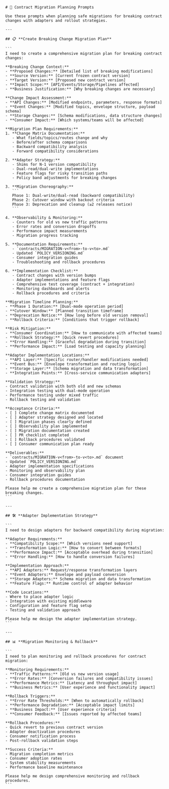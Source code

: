````prompt
# 🔄 Contract Migration Planning Prompts

Use these prompts when planning safe migrations for breaking contract changes with adapters and rollout strategies.

---

## 📋 **Create Breaking Change Migration Plan**

```
I need to create a comprehensive migration plan for breaking contract changes:

**Breaking Change Context:**
- **Proposed Changes:** [Detailed list of breaking modifications]
- **Source Version:** [Current frozen contract version]
- **Target Version:** [Proposed new contract version]
- **Impact Scope:** [API/Events/Storage/Pipelines affected]
- **Business Justification:** [Why breaking changes are necessary]

**Change Impact Assessment:**
- **API Changes:** [Modified endpoints, parameters, response formats]
- **Event Changes:** [Modified topics, envelope structure, payload schema]
- **Storage Changes:** [Schema modifications, data structure changes]
- **Consumer Impact:** [Which systems/teams will be affected]

**Migration Plan Requirements:**
1. **Change Matrix Documentation:**
   - What fields/topics/routes change and why
   - Before/after schema comparisons
   - Backward compatibility analysis
   - Forward compatibility considerations

2. **Adapter Strategy:**
   - Shims for N-1 version compatibility
   - Dual-read/dual-write implementations
   - Feature flags for risky transition paths
   - Policy band adjustments for breaking changes

3. **Migration Choreography:**
   ```
   Phase 1: Dual-write/dual-read (backward compatibility)
   Phase 2: Cutover window with backout criteria
   Phase 3: Deprecation and cleanup (≥2 releases notice)
   ```

4. **Observability & Monitoring:**
   - Counters for old vs new traffic patterns
   - Error rates and conversion dropoffs
   - Performance impact measurements
   - Migration progress tracking

5. **Documentation Requirements:**
   - `contracts/MIGRATION-v<from>-to-v<to>.md`
   - Updated `POLICY_VERSIONING.md`
   - Consumer integration guides
   - Troubleshooting and rollback procedures

6. **Implementation Checklist:**
   - Contract changes with version bumps
   - Adapter implementations and feature flags
   - Comprehensive test coverage (contract + integration)
   - Monitoring dashboards and alerts
   - Rollback procedures and criteria

**Migration Timeline Planning:**
- **Phase 1 Duration:** [Dual-mode operation period]
- **Cutover Window:** [Planned transition timeframe]
- **Deprecation Notice:** [How long before old version removal]
- **Rollback Criteria:** [Conditions that trigger rollback]

**Risk Mitigation:**
- **Consumer Coordination:** [How to communicate with affected teams]
- **Rollback Strategy:** [Quick revert procedures]
- **Error Handling:** [Graceful degradation during transition]
- **Performance Impact:** [Load testing and capacity planning]

**Adapter Implementation Locations:**
- **API Layer:** [Specific router/handler modifications needed]
- **Event Bus:** [Envelope transformation and routing logic]
- **Storage Layer:** [Schema migration and data transformation]
- **Integration Points:** [Cross-service communication adapters]

**Validation Strategy:**
- Contract validation with both old and new schemas
- Integration testing with dual-mode operation
- Performance testing under mixed traffic
- Rollback testing and validation

**Acceptance Criteria:**
- [ ] Complete change matrix documented
- [ ] Adapter strategy designed and located
- [ ] Migration phases clearly defined
- [ ] Observability plan implemented
- [ ] Migration documentation created
- [ ] PR checklist completed
- [ ] Rollback procedures validated
- [ ] Consumer communication plan ready

**Deliverables:**
- `contracts/MIGRATION-v<from>-to-v<to>.md` document
- Updated `POLICY_VERSIONING.md`
- Adapter implementation specifications
- Monitoring and observability plan
- Consumer integration guides
- Rollback procedures documentation

Please help me create a comprehensive migration plan for these breaking changes.
```

---

## 🛠️ **Adapter Implementation Strategy**

```
I need to design adapters for backward compatibility during migration:

**Adapter Requirements:**
- **Compatibility Scope:** [Which versions need support]
- **Transformation Logic:** [How to convert between formats]
- **Performance Impact:** [Acceptable overhead during transition]
- **Error Handling:** [How to handle conversion failures]

**Implementation Approach:**
- **API Adapters:** Request/response transformation layers
- **Event Adapters:** Envelope and payload conversion
- **Storage Adapters:** Schema migration and data transformation
- **Feature Flags:** Runtime control of adapter behavior

**Code Locations:**
- Where to place adapter logic
- Integration with existing middleware
- Configuration and feature flag setup
- Testing and validation approach

Please help me design the adapter implementation strategy.
```

---

## 📊 **Migration Monitoring & Rollback**

```
I need to plan monitoring and rollback procedures for contract migration:

**Monitoring Requirements:**
- **Traffic Patterns:** [Old vs new version usage]
- **Error Rates:** [Conversion failures and compatibility issues]
- **Performance Metrics:** [Latency and throughput impact]
- **Business Metrics:** [User experience and functionality impact]

**Rollback Triggers:**
- **Error Rate Thresholds:** [When to automatically rollback]
- **Performance Degradation:** [Acceptable impact limits]
- **Business Impact:** [User experience criteria]
- **Consumer Feedback:** [Issues reported by affected teams]

**Rollback Procedures:**
- Quick revert to previous contract version
- Adapter deactivation procedures
- Consumer notification process
- Post-rollback validation steps

**Success Criteria:**
- Migration completion metrics
- Consumer adoption rates
- System stability measurements
- Performance baseline maintenance

Please help me design comprehensive monitoring and rollback procedures.
```
````
